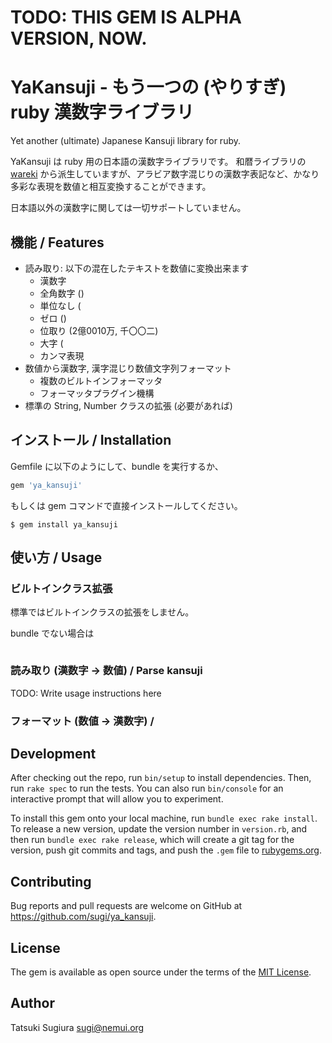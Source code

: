 # TODO: THIS GEM IS ALPHA VERSION, NOW.

# YaKansuji - もう一つの (やりすぎ) ruby 漢数字ライブラリ

Yet another (ultimate) Japanese Kansuji library for ruby.

YaKansuji は ruby 用の日本語の漢数字ライブラリです。 和暦ライブラリの [wareki](https://github.com/sugi/wareki) から派生していますが、アラビア数字混じりの漢数字表記など、かなり多彩な表現を数値と相互変換することができます。

日本語以外の漢数字に関しては一切サポートしていません。

## 機能 / Features

* 読み取り: 以下の混在したテキストを数値に変換出来ます
  * 漢数字
  * 全角数字 ()
  * 単位なし (
  * ゼロ ()
  * 位取り (2億0010万, 千〇〇二)
  * 大字 (
  * カンマ表現
* 数値から漢数字, 漢字混じり数値文字列フォーマット
  * 複数のビルトインフォーマッタ
  * フォーマッタプラグイン機構
* 標準の String, Number クラスの拡張 (必要があれば)

## インストール / Installation

Gemfile に以下のようにして、bundle を実行するか、

```ruby
gem 'ya_kansuji'
```

もしくは gem コマンドで直接インストールしてください。

    $ gem install ya_kansuji

## 使い方 / Usage

### ビルトインクラス拡張

標準ではビルトインクラスの拡張をしません。

bundle でない場合は

```ruby

```


### 読み取り (漢数字 →  数値) / Parse kansuji

TODO: Write usage instructions here

### フォーマット (数値 → 漢数字) /

## Development

After checking out the repo, run `bin/setup` to install dependencies. Then, run `rake spec` to run the tests. You can also run `bin/console` for an interactive prompt that will allow you to experiment.

To install this gem onto your local machine, run `bundle exec rake install`. To release a new version, update the version number in `version.rb`, and then run `bundle exec rake release`, which will create a git tag for the version, push git commits and tags, and push the `.gem` file to [rubygems.org](https://rubygems.org).

## Contributing

Bug reports and pull requests are welcome on GitHub at https://github.com/sugi/ya_kansuji.

## License

The gem is available as open source under the terms of the [MIT License](https://opensource.org/licenses/MIT).

## Author

Tatsuki Sugiura <sugi@nemui.org>
